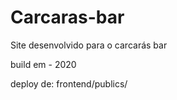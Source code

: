 # Carcaras-bar
Site desenvolvido para o carcarás bar

build em - 2020

deploy de: frontend/publics/
